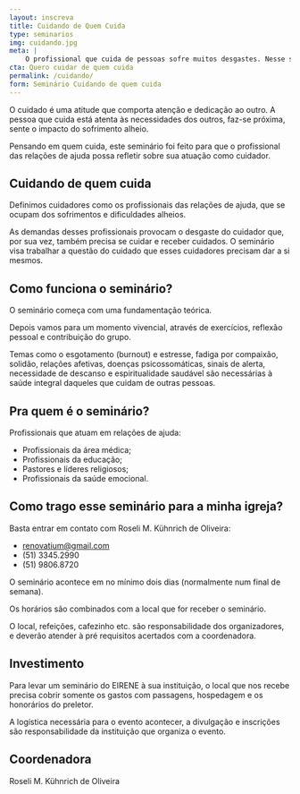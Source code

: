 ```yaml
---
layout: inscreva
title: Cuidando de Quem Cuida
type: seminarios
img: cuidando.jpg
meta: |
    O profissional que cuida de pessoas sofre muitos desgastes. Nesse seminário estudamos como esses profissionais podem e devem cuidar da sua saúde emocional e psicológica.
cta: Quero cuidar de quem cuida
permalink: /cuidando/
form: Seminário Cuidando de quem cuida
---
```




O cuidado é uma atitude que comporta atenção e dedicação ao outro. A pessoa que cuida está atenta às necessidades dos outros, faz-se próxima, sente o impacto do sofrimento alheio.

Pensando em quem cuida, este seminário foi feito para que o profissional das relações de ajuda possa refletir sobre sua atuação como cuidador.

## Cuidando de quem cuida

Definimos cuidadores como os profissionais das relações de ajuda,
que se ocupam dos sofrimentos e dificuldades alheios.

As demandas desses profissionais provocam o desgaste do cuidador que, por sua vez, também precisa se cuidar e receber cuidados. O seminário visa trabalhar a questão do cuidado que esses cuidadores precisam dar a si mesmos.   

## Como funciona o seminário?

O seminário começa com uma fundamentação teórica.

Depois vamos para um momento vivencial, através de exercícios, reflexão pessoal e contribuição do grupo.

Temas como o esgotamento (burnout) e estresse, fadiga por compaixão, solidão, relações afetivas, doenças psicossomáticas, sinais de alerta, necessidade de descanso e espiritualidade saudável são necessárias à saúde integral daqueles que cuidam de outras pessoas.

## Pra quem é o seminário?

Profissionais que atuam em relações de ajuda:

* Profissionais da área médica;
* Profissionais da educação;
* Pastores e líderes religiosos;
* Profissionais da saúde emocional.

## Como trago esse seminário para a minha igreja?

Basta entrar em contato com Roseli M. Kühnrich de Oliveira:

* renovatium@gmail.com
* (51) 3345.2990  
* (51) 9806.8720

O seminário acontece em no mínimo dois dias (normalmente num final de semana).

Os horários são combinados com a local que for receber o seminário.

O local, refeições, cafezinho etc. são responsabilidade dos organizadores, e deverão atender à pré requisitos acertados com a coordenadora.

## Investimento

Para levar um seminário do EIRENE à sua instituição, o local que nos recebe precisa cobrir somente os gastos com passagens, hospedagem e os honorários do preletor.

A logística necessária para o evento acontecer, a divulgação e inscrições são responsabilidade da instituição que organiza o evento.

## Coordenadora

Roseli M. Kühnrich de Oliveira
